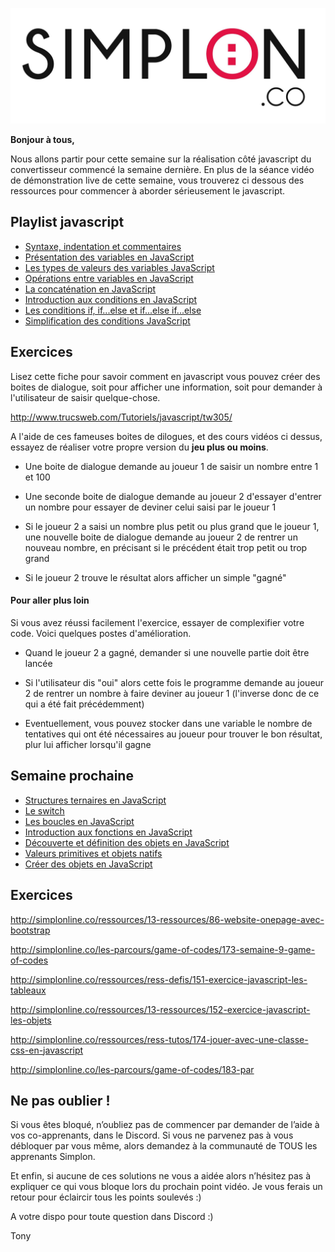 ![image alt text](image_0.jpg)

**Bonjour à tous,**

Nous allons partir pour cette semaine sur la réalisation côté javascript du convertisseur commencé la semaine dernière. En plus de la séance vidéo de démonstration live de cette semaine, vous trouverez ci dessous des ressources pour commencer à aborder sérieusement le javascript.

## Playlist javascript

* [Syntaxe, indentation et commentaires](https://www.youtube.com/watch?v=AtUwagcoDL8&index=5&list=PLwLsbqvBlImFB8AuT6ENIg-s87ys4yGWI)
* [Présentation des variables en JavaScript](https://www.youtube.com/watch?v=9jGQLBaw32Q&list=PLwLsbqvBlImFB8AuT6ENIg-s87ys4yGWI&index=6)
* [Les types de valeurs des variables JavaScript](https://www.youtube.com/watch?v=N-B-EdmpcJw&list=PLwLsbqvBlImFB8AuT6ENIg-s87ys4yGWI&index=7)
* [Opérations entre variables en JavaScript](https://www.youtube.com/watch?v=lIkXktOFJIM&list=PLwLsbqvBlImFB8AuT6ENIg-s87ys4yGWI&index=8)
* [La concaténation en JavaScript](https://www.youtube.com/watch?v=WWNqWniNkWo&list=PLwLsbqvBlImFB8AuT6ENIg-s87ys4yGWI&index=9)
* [Introduction aux conditions en JavaScript](https://www.youtube.com/watch?v=MpGjBoDDBuY&list=PLwLsbqvBlImFB8AuT6ENIg-s87ys4yGWI&index=10)
* [Les conditions if, if...else et if...else if...else](https://www.youtube.com/watch?v=7eGSC5-mdIU&index=11&list=PLwLsbqvBlImFB8AuT6ENIg-s87ys4yGWI)
* [Simplification des conditions JavaScript](https://www.youtube.com/watch?v=DdEtCy76oH4&list=PLwLsbqvBlImFB8AuT6ENIg-s87ys4yGWI&index=13)

## Exercices

Lisez cette fiche pour savoir comment en javascript vous pouvez créer des boites de dialogue, soit pour afficher une information, soit pour demander à l'utilisateur de saisir quelque-chose.

http://www.trucsweb.com/Tutoriels/javascript/tw305/

A l'aide de ces fameuses boites de dilogues, et des cours vidéos ci dessus, essayez de réaliser votre propre version du **jeu plus ou moins**.

* Une boite de dialogue demande au joueur 1 de saisir un nombre entre 1 et 100

* Une seconde boite de dialogue demande au joueur 2 d'essayer d'entrer un nombre pour essayer de deviner celui saisi par le joueur 1

* Si le joueur 2 a saisi un nombre plus petit ou plus grand que le joueur 1, une nouvelle boite de dialogue demande au joueur 2 de rentrer un nouveau nombre, en précisant si le précédent était trop petit ou trop grand

* Si le joueur 2 trouve le résultat alors afficher un simple "gagné"

#### Pour aller plus loin

Si vous avez réussi facilement l'exercice, essayer de complexifier votre code. Voici quelques postes d'amélioration.

* Quand le joueur 2 a gagné, demander si une nouvelle partie doit être lancée

* Si l'utilisateur dis "oui" alors cette fois le programme demande au joueur 2 de rentrer un nombre à faire deviner au joueur 1 (l'inverse donc de ce qui a été fait précédemment)

* Eventuellement, vous pouvez stocker dans une variable le nombre de tentatives qui ont été nécessaires au joueur pour trouver le bon résultat, plur lui afficher lorsqu'il gagne

## Semaine prochaine


* [Structures ternaires en JavaScript](https://www.youtube.com/watch?v=SCPhXNMt79I&index=14&list=PLwLsbqvBlImFB8AuT6ENIg-s87ys4yGWI)
* [Le switch](https://www.youtube.com/watch?v=pkqoAfJkLao&list=PLwLsbqvBlImFB8AuT6ENIg-s87ys4yGWI&index=15)
* [Les boucles en JavaScript](https://www.youtube.com/watch?v=z5PO4uGT2Gg&index=16&list=PLwLsbqvBlImFB8AuT6ENIg-s87ys4yGWI)
* [Introduction aux fonctions en JavaScript](https://www.youtube.com/watch?v=JqzEfz1gsVo&list=PLwLsbqvBlImFB8AuT6ENIg-s87ys4yGWI&index=17)
* [Découverte et définition des objets en JavaScript](https://www.youtube.com/watch?v=9KAZQQoGhYE&list=PLwLsbqvBlImFB8AuT6ENIg-s87ys4yGWI&index=18)
* [Valeurs primitives et objets natifs](https://www.youtube.com/watch?v=w6dXNYW7BTY&list=PLwLsbqvBlImFB8AuT6ENIg-s87ys4yGWI&index=19)
* [Créer des objets en JavaScript](https://www.youtube.com/watch?v=AgKYCm6df6o&list=PLwLsbqvBlImFB8AuT6ENIg-s87ys4yGWI&index=20)


## Exercices

http://simplonline.co/ressources/13-ressources/86-website-onepage-avec-bootstrap

http://simplonline.co/les-parcours/game-of-codes/173-semaine-9-game-of-codes


http://simplonline.co/ressources/ress-defis/151-exercice-javascript-les-tableaux

http://simplonline.co/ressources/13-ressources/152-exercice-javascript-les-objets

http://simplonline.co/ressources/ress-tutos/174-jouer-avec-une-classe-css-en-javascript

http://simplonline.co/les-parcours/game-of-codes/183-par

## Ne pas oublier !

Si vous êtes bloqué, n’oubliez pas de commencer par demander de l’aide à vos co-apprenants, dans le Discord. Si vous ne parvenez pas à vous débloquer par vous même, alors demandez à la communauté de TOUS les apprenants Simplon.

Et enfin, si aucune de ces solutions ne vous a aidée alors n’hésitez pas à expliquer ce qui vous bloque lors du prochain point vidéo. Je vous ferais un retour pour éclaircir tous les points soulevés :)


A votre dispo pour toute question dans Discord :)

Tony
